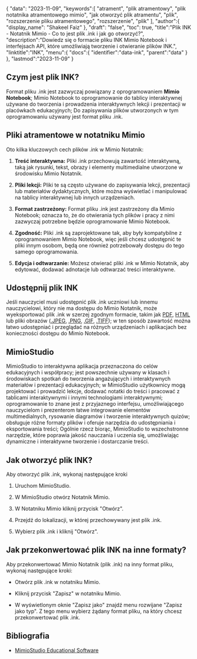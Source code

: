 {
"data": "2023-11-09",
   "keywords":[
"atrament",
"plik atramentowy",
"plik notatnika atramentowego mimio",
"jak otworzyć plik atramentu",
"plik",
"rozszerzenie pliku atramentowego",
"rozszerzenie",
"plik"
],
   "author":{
"display_name": "Shakeel Faiz"
},
"draft": "false",
"toc": true,
"title":"Plik INK - Notatnik Mimio - Co to jest plik .ink i jak go otworzyć?",
   "description":"Dowiedz się o formacie pliku INK Mimio Notebook i interfejsach API, które umożliwiają tworzenie i otwieranie plików INK.",
   "linktitle":"INK",
   "menu":{
      "docs":{
         "identifier":"data-ink",
         "parent":"data"
}
},
"lastmod":"2023-11-09"
}

## Czym jest plik INK?

Format pliku .ink jest zazwyczaj powiązany z oprogramowaniem **Mimio Notebook**; Mimio Notebook to oprogramowanie do tablicy interaktywnej używane do tworzenia i prowadzenia interaktywnych lekcji i prezentacji w placówkach edukacyjnych; Do zapisywania plików utworzonych w tym oprogramowaniu używany jest format pliku .ink.

## Pliki atramentowe w notatniku Mimio

Oto kilka kluczowych cech plików .ink w Mimio Notatnik:

1. **Treść interaktywna:** Pliki .ink przechowują zawartość interaktywną, taką jak rysunki, tekst, obrazy i elementy multimedialne utworzone w środowisku Mimio Notatnik.
    








2. **Pliki lekcji:** Pliki te są często używane do zapisywania lekcji, prezentacji lub materiałów dydaktycznych, które można wyświetlać i manipulować na tablicy interaktywnej lub innych urządzeniach.
    








3. **Format zastrzeżony:** Format pliku .ink jest zastrzeżony dla Mimio Notebook; oznacza to, że do otwierania tych plików i pracy z nimi zazwyczaj potrzebne będzie oprogramowanie Mimio Notebook.
    








4. **Zgodność:** Pliki .ink są zaprojektowane tak, aby były kompatybilne z oprogramowaniem Mimio Notebook, więc jeśli chcesz udostępnić te pliki innym osobom, będą one również potrzebowały dostępu do tego samego oprogramowania.
    








5. **Edycja i odtwarzanie:** Możesz otwierać pliki .ink w Mimio Notatnik, aby edytować, dodawać adnotacje lub odtwarzać treści interaktywne.

## Udostępnij plik INK

Jeśli nauczyciel musi udostępnić plik .ink uczniowi lub innemu nauczycielowi, który nie ma dostępu do Mimio Notatnik, może wyeksportować plik .ink w szerzej zgodnym formacie, takim jak [PDF](/pl/pdf/), [HTML](/pl/web/html/) lub pliki obrazów ([.JPEG](/pl/image/jpeg/), [.PNG](/pl/image/png/), [.GIF](/pl/image/gif/), [.TIFF](/pl/image/tiff/)); w ten sposób zawartość można łatwo udostępniać i przeglądać na różnych urządzeniach i aplikacjach bez konieczności dostępu do Mimio Notebook.

## MimioStudio

MimioStudio to interaktywna aplikacja przeznaczona do celów edukacyjnych i współpracy; jest powszechnie używany w klasach i środowiskach spotkań do tworzenia angażujących i interaktywnych materiałów i prezentacji edukacyjnych; w MimioStudio użytkownicy mogą projektować i prowadzić lekcje, dodawać notatki do treści i pracować z tablicami interaktywnymi i innymi technologiami interaktywnymi; oprogramowanie to znane jest z przyjaznego interfejsu, umożliwiającego nauczycielom i prezenterom łatwe integrowanie elementów multimedialnych, rysowanie diagramów i tworzenie interaktywnych quizów; obsługuje różne formaty plików i oferuje narzędzia do udostępniania i eksportowania treści; Ogólnie rzecz biorąc, MimioStudio to wszechstronne narzędzie, które poprawia jakość nauczania i uczenia się, umożliwiając dynamiczne i interaktywne tworzenie i dostarczanie treści.

## Jak otworzyć plik INK?

Aby otworzyć plik .ink, wykonaj następujące kroki

1. Uruchom MimioStudio.
    








2. W MimioStudio otwórz Notatnik Mimio.
    








3. W Notatniku Mimio kliknij przycisk "Otwórz".
    








4. Przejdź do lokalizacji, w której przechowywany jest plik .ink.
    








5. Wybierz plik .ink i kliknij "Otwórz".

## Jak przekonwertować plik INK na inne formaty?

Aby przekonwertować Mimio Notatnik (plik .ink) na inny format pliku, wykonaj następujące kroki:

- Otwórz plik .ink w notatniku Mimio.

- Kliknij przycisk "Zapisz" w notatniku Mimio.

- W wyświetlonym oknie "Zapisz jako" znajdź menu rozwijane "Zapisz jako typ". Z tego menu wybierz żądany format pliku, na który chcesz przekonwertować plik .ink.

## Bibliografia
* [MimioStudio Educational Software](https://boxlight.com/products/apps-for-the-classroom/mimiostudio-educational-software)
